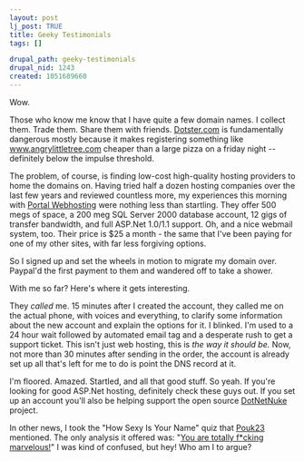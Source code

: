 ```yaml
--- 
layout: post
lj_post: TRUE
title: Geeky Testimonials
tags: []

drupal_path: geeky-testimonials
drupal_nid: 1243
created: 1051689660
---
```

Wow.

Those who know me know that I have quite a few domain names. I collect them. Trade them. Share them with friends. <a href="http://www.dotster.com" target="_blank">Dotster.com</a> is fundamentally dangerous mostly because it makes registering something like www.angrylittletree.com cheaper than a large pizza on a friday night -- definitely below the impulse threshold.

The problem, of course, is finding low-cost high-quality hosting providers to home the domains on. Having tried half a dozen hosting companies over the last few years and reviewed countless more, my experiences this morning with <a href="http://www.portalwebhosting.com/" target="_blank">Portal Webhosting</a> were nothing less than startling. They offer 500 megs of space, a 200 meg SQL Server 2000 database account, 12 gigs of transfer bandwidth, and full ASP.Net 1.0/1.1 support. Oh, and a nice webmail system, too. Their price is $25 a month - the same that I've been paying for one of my other sites, with far less forgiving options.

So I signed up and set the wheels in motion to migrate my domain over. Paypal'd the first payment to them and wandered off to take a shower.

With me so far? Here's where it gets interesting.

They <i>called</i> me. 15 minutes after I created the account, they called me on the actual phone, with voices and everything, to clarify some information about the new account and explain the options for it. I blinked. I'm used to a 24 hour wait followed by automated email tag and a desperate rush to get a support ticket. This isn't just web hosting, this is <i>the way it should be.</i> Now, not more than 30 minutes after sending in the order, the account is already set up all that's left for me to do is point the DNS record at it.

I'm floored. Amazed. Startled, and all that good stuff. So yeah. If you're looking for good ASP.Net hosting, definitely check these guys out. If you set up an account you'll also be helping support the open source <a href="http://www.dotnetnuke.com" target="_blank">DotNetNuke</a> project.

In other news, I took the "How Sexy Is Your Name" quiz that <a href="http://Pouk23.livejournal.com">Pouk23</a> mentioned. The only analysis it offered was: "<a href="http://www.wtv-zone.com/techniguy/names/J.html" target="_blank">You are totally f*cking marvelous!</a>" I was kind of confused, but hey! Who am I to argue?
